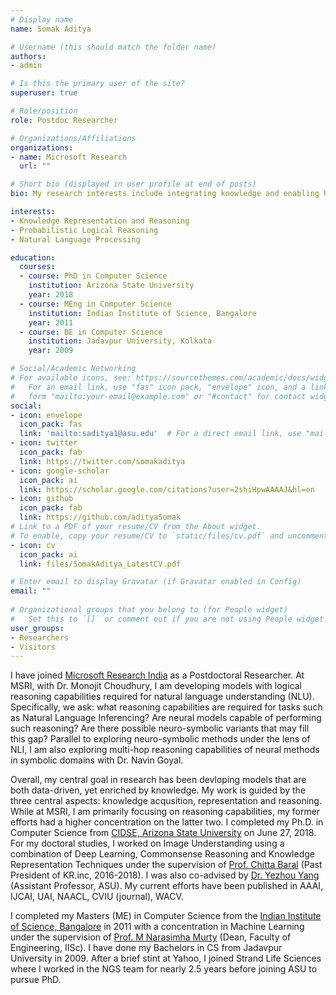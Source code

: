 ```yaml
---
# Display name
name: Somak Aditya

# Username (this should match the folder name)
authors:
- admin

# Is this the primary user of the site?
superuser: true

# Role/position
role: Postdoc Researcher

# Organizations/Affiliations
organizations:
- name: Microsoft Research
  url: ""

# Short bio (displayed in user profile at end of posts)
bio: My research interests include integrating knowledge and enabling higher-order reasoning in AI.

interests:
- Knowledge Representation and Reasoning
- Probabilistic Logical Reasoning
- Natural Language Processing

education:
  courses:
  - course: PhD in Computer Science
    institution: Arizona State University
    year: 2018
  - course: MEng in Computer Science
    institution: Indian Institute of Science, Bangalore
    year: 2011
  - course: BE in Computer Science
    institution: Jadavpur University, Kolkata
    year: 2009

# Social/Academic Networking
# For available icons, see: https://sourcethemes.com/academic/docs/widgets/#icons
#   For an email link, use "fas" icon pack, "envelope" icon, and a link in the
#   form "mailto:your-email@example.com" or "#contact" for contact widget.
social:
- icon: envelope
  icon_pack: fas
  link: 'mailto:saditya1@asu.edu'  # For a direct email link, use "mailto:test@example.org".
- icon: twitter
  icon_pack: fab
  link: https://twitter.com/somakaditya
- icon: google-scholar
  icon_pack: ai
  link: https://scholar.google.com/citations?user=2shiHpwAAAAJ&hl=en
- icon: github
  icon_pack: fab
  link: https://github.com/adityaSomak
# Link to a PDF of your resume/CV from the About widget.
# To enable, copy your resume/CV to `static/files/cv.pdf` and uncomment the lines below.  
- icon: cv
  icon_pack: ai
  link: files/SomakAditya_LatestCV.pdf

# Enter email to display Gravatar (if Gravatar enabled in Config)
email: ""
  
# Organizational groups that you belong to (for People widget)
#   Set this to `[]` or comment out if you are not using People widget.  
user_groups:
- Researchers
- Visitors
---
```


I have joined [Microsoft Research India](https://www.microsoft.com/en-us/research/lab/microsoft-research-india/) as a Postdoctoral Researcher. 
At MSRI, with Dr. Monojit Choudhury, I am developing models with logical reasoning capabilities required for natural language understanding (NLU). Specifically, 
we ask: what reasoning capabilities are required for tasks such as Natural Language Inferencing? 
Are neural models capable of performing such reasoning? Are there possible neuro-symbolic
variants that may fill this gap? 
Parallel to exploring neuro-symbolic methods under the lens of NLI, 
I am also exploring multi-hop reasoning capabilities of neural methods in symbolic domains with Dr. Navin Goyal. 

Overall, my central goal in research has been devloping models that are both data-driven, yet enriched by knowledge. My work is guided by the three central aspects:
 knowledge acqusition, representation and reasoning. 
While at MSRI, I am primarily focusing on reasoning capabilities, my former efforts had a higher concentration on the latter two. 
I completed my Ph.D. in Computer Science from [CIDSE, Arizona State University](http://cidse.engineering.asu.edu/) on June 27, 2018.
For my doctoral studies, I worked on Image Understanding using a combination of Deep Learning, Commonsense Reasoning and Knowledge Representation Techniques under the 
supervision of [Prof. Chitta Baral](http://www.public.asu.edu/~cbaral/) (Past President of KR.inc, 2016-2018). 
I was also co-advised by [Dr. Yezhou Yang](http://yezhouyang.engineering.asu.edu/) (Assistant Professor, ASU). 
My current efforts have been published in AAAI, IJCAI, UAI, NAACL, CVIU (journal), WACV.
 
I completed my Masters (ME) in Computer Science from the [Indian Institute of Science, Bangalore](http://www.csa.iisc.ernet.in/) in 2011 with a concentration in 
Machine Learning under the supervision of [Prof. M Narasimha Murty](http://scholar.google.com/citations?user=VQZTmpcAAAAJ&hl=en) (Dean, Faculty of Engineering, IISc). 
I have done my Bachelors in CS from Jadavpur University in 2009. 
After a brief stint at Yahoo, I joined Strand Life Sciences where I worked in the NGS team for nearly 2.5 years before joining ASU to pursue PhD. 
